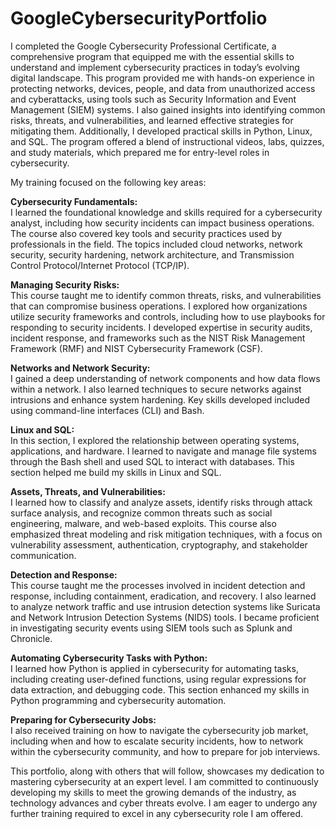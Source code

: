 # GoogleCybersecurityPortfolio
I completed the Google Cybersecurity Professional Certificate, a comprehensive program that equipped me with the essential skills to understand and implement cybersecurity practices in today’s evolving digital landscape. This program provided me with hands-on experience in protecting networks, devices, people, and data from unauthorized access and cyberattacks, using tools such as Security Information and Event Management (SIEM) systems. I also gained insights into identifying common risks, threats, and vulnerabilities, and learned effective strategies for mitigating them. Additionally, I developed practical skills in Python, Linux, and SQL. The program offered a blend of instructional videos, labs, quizzes, and study materials, which prepared me for entry-level roles in cybersecurity. 

My training focused on the following key areas:

**Cybersecurity Fundamentals:**  
I learned the foundational knowledge and skills required for a cybersecurity analyst, including how security incidents can impact business operations. The course also covered key tools and security practices used by professionals in the field. The topics included cloud networks, network security, security hardening, network architecture, and Transmission Control Protocol/Internet Protocol (TCP/IP).

**Managing Security Risks:**  
This course taught me to identify common threats, risks, and vulnerabilities that can compromise business operations. I explored how organizations utilize security frameworks and controls, including how to use playbooks for responding to security incidents. I developed expertise in security audits, incident response, and frameworks such as the NIST Risk Management Framework (RMF) and NIST Cybersecurity Framework (CSF).

**Networks and Network Security:**  
I gained a deep understanding of network components and how data flows within a network. I also learned techniques to secure networks against intrusions and enhance system hardening. Key skills developed included using command-line interfaces (CLI) and Bash.

**Linux and SQL:**  
In this section, I explored the relationship between operating systems, applications, and hardware. I learned to navigate and manage file systems through the Bash shell and used SQL to interact with databases. This section helped me build my skills in Linux and SQL.

**Assets, Threats, and Vulnerabilities:**  
I learned how to classify and analyze assets, identify risks through attack surface analysis, and recognize common threats such as social engineering, malware, and web-based exploits. This course also emphasized threat modeling and risk mitigation techniques, with a focus on vulnerability assessment, authentication, cryptography, and stakeholder communication.

**Detection and Response:**  
This course taught me the processes involved in incident detection and response, including containment, eradication, and recovery. I also learned to analyze network traffic and use intrusion detection systems like Suricata and Network Intrusion Detection Systems (NIDS) tools. I became proficient in investigating security events using SIEM tools such as Splunk and Chronicle.

**Automating Cybersecurity Tasks with Python:**  
I learned how Python is applied in cybersecurity for automating tasks, including creating user-defined functions, using regular expressions for data extraction, and debugging code. This section enhanced my skills in Python programming and cybersecurity automation.

**Preparing for Cybersecurity Jobs:**  
I also received training on how to navigate the cybersecurity job market, including when and how to escalate security incidents, how to network within the cybersecurity community, and how to prepare for job interviews.

This portfolio, along with others that will follow, showcases my dedication to mastering cybersecurity at an expert level. I am committed to continuously developing my skills to meet the growing demands of the industry, as technology advances and cyber threats evolve. I am eager to undergo any further training required to excel in any cybersecurity role I am offered.
